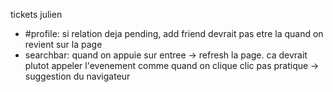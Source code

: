 tickets julien

* #profile: si relation deja pending, add friend devrait pas etre la quand on revient sur la page
* searchbar: quand on appuie sur entree -> refresh la page. ca devrait plutot appeler l'evenement comme quand on clique 
             clic pas pratique -> suggestion du navigateur

